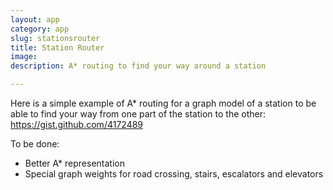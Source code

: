```yaml
---
layout: app
category: app
slug: stationsrouter
title: Station Router
image:
description: A* routing to find your way around a station

---
```


Here is a simple example of A* routing for a graph model of a station to be able to find your way from one part of the station to the other: https://gist.github.com/4172489

To be done:

* Better A* representation
* Special graph weights for road crossing, stairs, escalators and elevators
